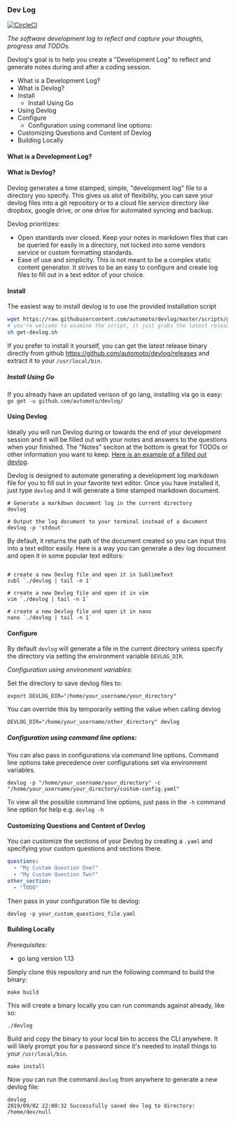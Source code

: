 ### Dev Log
[![CircleCI](https://circleci.com/gh/automoto/devlog.svg?style=svg)](https://circleci.com/gh/automoto/devlog)

*The software development log to reflect and capture your thoughts, progress and TODOs.*

Devlog's goal is to help you create a "Development Log" to reflect and generate notes during and after a coding session.

<!-- MarkdownTOC -->

- What is a Development Log?
- What is Devlog?
- Install
	- Install Using Go
- Using Devlog
- Configure
	- Configuration using command line options:
- Customizing Questions and Content of Devlog
- Building Locally

<!-- /MarkdownTOC -->


#### What is a Development Log?


#### What is Devlog?

Devlog generates a time stamped, simple, "development log" file to a directory you specify. This gives us alot of flexibility, you can save your devlog files into a git repository or to a cloud file service directory like dropbox, google drive, or one drive for automated syncing and backup.

Devlog prioritizes:
- Open standards over closed. Keep your notes in markdown files that can be queried for easily in a directory, not locked into some vendors service or custom formatting standards.
- Ease of use and simplicity. This is not meant to be a complex static content generator. It strives to be an easy to configure and create log files to fill out in a text editor of your choice.

#### Install
The easiest way to install devlog is to use the provided installation script
``` sh
wget https://raw.githubusercontent.com/automoto/devlog/master/scripts/get-devlog.sh
# you're welcome to examine the script, it just grabs the latest release from github for your OS and installs it
sh get-devlog.sh
```

If you prefer to install it yourself, you can get the latest release binary directly from github https://github.com/automoto/devlog/releases and extract it to your `/usr/local/bin`.

##### Install Using Go

If you already have an updated verison of go lang, installing via go is easy:
`go get -u github.com/automoto/devlog/`


#### Using Devlog
Ideally you will run Devlog during or towards the end of your development session and it will be filled out with your notes and answers to the questions when your finished. The "Notes" seciton at the bottom is great for TODOs or other information you want to keep. [Here is an example of a filled out devlog](https://gist.github.com/automoto/15e037d40258df1b8c2394ba1bae2c07). 

Devlog is designed to automate generating a development log markdown file for you to fill out in your favorite text editor. Once you have installed it, just type `devlog` and it will generate a time stamped markdown document. 

```shell
# Generate a markdown document log in the current directory
devlog

# Output the log document to your terminal instead of a document
devlog -p 'stdout'

```

By default, it returns the path of the document created so you can input this into a text editor easily. Here is a way you can generate a dev log document and open it in some popular text editors: 

```shell

# create a new Devlog file and open it in SublimeText
subl `./devlog | tail -n 1`

# create a new Devlog file and open it in vim
vim `./devlog | tail -n 1`

# create a new Devlog file and open it in nano
nano `./devlog | tail -n 1`
```


#### Configure
By default `devlog` will generate a file in the current directory unless specify the directory via setting the environment variable `DEVLOG_DIR`.

*Configuration using environment variables:*

Set the directory to save devlog files to:
```
export DEVLOG_DIR="/home/your_username/your_directory"
```

You can override this by temporarily setting the value when calling devlog

```
DEVLOG_DIR="/home/your_username/other_directory" devlog
```

##### Configuration using command line options:

You can also pass in configurations via command line options. Command line options take precedence over configurations set via environment variables.
```
devlog -p "/home/your_username/your_directory" -c "/home/your_username/your_directory/custom-config.yaml" 
```
To view all the possible command line options, just pass in the `-h` command line option for help e.g. `devlog -h` 

#### Customizing Questions and Content of Devlog
You can customize the sections of your Devlog by creating a `.yaml` and specifying your custom questions and sections there.
``` yaml
questions:
  - "My Custom Question One?"
  - "My Custom Question Two?"
other_section:
  - "TODO"
```
Then pass in your configuration file to devlog:
```
devlog -p your_custom_questions_file.yaml
```

#### Building Locally

*Prerequisites:*
  - go lang version 1.13

Simply clone this repository and run the following command to build the binary:
```shell
make build
```

This will create a binary locally you can run commands against already, like so:

`./devlog`

Build and copy the binary to your local bin to access the CLI anywhere. It will likely prompt you for a password since it's needed to install things to your `/usr/local/bin`.

```shell
make install
```

Now you can run the command `devlog` from anywhere to generate a new devlog file:

``` shell
devlog
2019/09/02 22:00:32 Successfully saved dev log to directory: /home/dev/null
```
